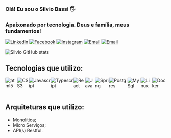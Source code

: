 ### Olá! Eu sou o Silvio Bassi 🖐️

### Apaixonado por tecnologia. Deus e família, meus fundamentos!

[![Linkedin](https://img.shields.io/badge/LinkedIn-0077B5?style=for-the-badge&logo=linkedin&logoColor=white)](https://www.linkedin.com/in/silvio-bassi/)
[![Facebook](https://img.shields.io/badge/Facebook-1877F2?style=for-the-badge&logo=facebook&logoColor=white)](https://www.facebook.com/prsilviobassi)
[![Instagram](https://img.shields.io/badge/Instagram-E4405F?style=for-the-badge&logo=instagram&logoColor=white)](https://www.instagram.com/prsilviobassi/)
[![Email](https://img.shields.io/badge/Gmail-D14836?style=for-the-badge&logo=gmail&logoColor=white)](mailto:silviobassi2@gmail.com)
[![Email](https://img.shields.io/badge/Microsoft_Outlook-0078D4?style=for-the-badge&logo=microsoft-outlook&logoColor=white)](mailto:silviobassi1@otmail.com)


![Silvio GitHub stats](https://github-readme-stats.vercel.app/api?username=silviobassi&show_icons=true&theme=dracula)


## Tecnologias que utilizo:

<div style="display: flex; justify-content:space-between;">
    <img align="center" src="https://img.shields.io/badge/HTML5-E34F26?style=for-the-badge&logo=html5&logoColor=white" alt="html5">
    <img align="center" src="https://img.shields.io/badge/CSS3-1572B6?style=for-the-badge&logo=css3&logoColor=white" alt="CSS3">
    <img align="center" src="https://img.shields.io/badge/JavaScript-323330?style=for-the-badge&logo=javascript&logoColor=F7DF1E" alt="Javascript">
    <img align="center" src="https://img.shields.io/badge/TypeScript-007ACC?style=for-the-badge&logo=typescript&logoColor=white" alt="Typescript">
    <img align="center" src="https://img.shields.io/badge/React-20232A?style=for-the-badge&logo=react&logoColor=61DAFB" alt="React">
    <img align="center" src="https://img.shields.io/badge/Java-ED8B00?style=for-the-badge&logo=java&logoColor=white" alt="Java">
    <img align="center" src="https://img.shields.io/badge/Spring-6DB33F?style=for-the-badge&logo=spring&logoColor=white" alt="Spring">
    <img align="center" src="https://img.shields.io/badge/PostgreSQL-316192?style=for-the-badge&logo=postgresql&logoColor=white" alt="Postgres">
    <img align="center" src="https://img.shields.io/badge/MySQL-005C84?style=for-the-badge&logo=mysql&logoColor=white" alt="MySql">
    <img align="center" src="https://img.shields.io/badge/Linux-FCC624?style=for-the-badge&logo=linux&logoColor=black" alt="Linux">
    <img align="center" src="https://img.shields.io/badge/Docker-2CA5E0?style=for-the-badge&logo=docker&logoColor=white" alt="Docker">

</div></br>

## Arquiteturas que utilizo:

- Monolítica;
- Micro Serviços;
- API(s) Restful.
